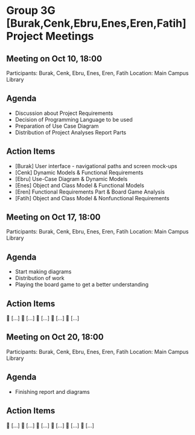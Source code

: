 # Group 3G [Burak,Cenk,Ebru,Enes,Eren,Fatih] Project Meetings

## Meeting on Oct 10, 18:00
Participants: Burak, Cenk, Ebru, Enes, Eren, Fatih
Location: Main Campus Library
## Agenda
- Discussion about Project Requirements
- Decision of Programming Language to be used
- Preparation of Use Case Diagram
- Distribution of Project Analyses Report Parts
## Action Items
- [Burak] User interface - navigational paths and screen mock-ups
- [Cenk] Dynamic Models & Functional Requirements
- [Ebru] Use-Case Diagram & Dynamic Models
- [Enes] Object and Class Model & Functional Models
- [Eren] Functional Requirements Part & Board Game Analysis
- [Fatih] Object and Class Model & Nonfunctional Requirements
## Meeting on Oct 17, 18:00
Participants: Burak, Cenk, Ebru, Enes, Eren, Fatih
Location: Main Campus Library
## Agenda
- Start making diagrams
- Distribution of work
- Playing the board game to get a better understanding

## Action Items
 […]
 […]
 […]
 […]
 […]
## Meeting on Oct 20, 18:00
Participants: Burak, Cenk, Ebru, Enes, Eren, Fatih
Location: Main Campus Library
## Agenda
- Finishing report and diagrams
## Action Items
 […]
 […]
 […]
 […]
 […]
 […]
